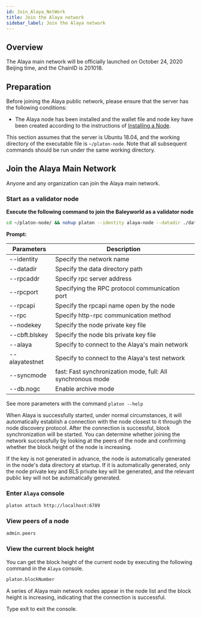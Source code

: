 ```yaml
---
id: Join_Alaya_NetWork
title: Join the Alaya network
sidebar_label: Join the Alaya network
---
```


## Overview

The Alaya main network will be officially launched on October 24, 2020 Beijing time, and the ChainID is 201018.


## Preparation

Before joining the Alaya public network, please ensure that the server has the following conditions:

- The Alaya node has been installed and the wallet file and node key have been created according to the instructions of [Installing a Node](/alaya-devdocs/en/Install_Node).

This section assumes that the server is Ubuntu 18.04, and the working directory of the executable file is `~/platon-node`. Note that all subsequent commands should be run under the same working directory.




## Join the Alaya Main Network

Anyone and any organization can join the Alaya main network.


### Start as a validator node

**Execute the following command to join the Baleyworld as a validator node**

```bash
cd ~/platon-node/ && nohup platon --identity alaya-node --datadir ./data --port 16789 --alaya --rpcport 6789 --rpcapi "db,platon,net,web3,admin,personal" --rpc --nodekey ./data/nodekey --cbft.blskey ./data/blskey --verbosity 3 --rpcaddr 127.0.0.1 --syncmode "fast" > ./data/platon.log 2>&1 &
```

**Prompt:**

| **Parameters** | **Description**                                             |
| -------------- | ----------------------------------------------------------- |
| --identity     | Specify the network name                                    |
| --datadir      | Specify the data directory path                             |
| --rpcaddr      | Specify rpc server address                                  |
| --rpcport      | Specifying the RPC protocol communication port              |
| --rpcapi       | Specify the rpcapi name open by the node                    |
| --rpc          | Specify http-rpc communication method                       |
| --nodekey      | Specify the node private key file                           |
| --cbft.blskey  | Specify the node bls private key file                       |
| --alaya        | Specify to connect to the Alaya's main network              |
| --alayatestnet | Specify to connect to the Alaya's test network              |
| --syncmode     | fast: Fast synchronization mode, full: All synchronous mode |
| --db.nogc      | Enable archive mode                                         |

See more parameters with the command `platon --help`

When Alaya is successfully started, under normal circumstances, it will automatically establish a connection with the node closest to it through the node discovery protocol. After the connection is successful, block synchronization will be started. You can determine whether joining the network successfully by looking at the peers of the node and confirming whether the block height of the node is increasing.

If the key is not generated in advance, the node is automatically generated in the node's data directory at startup. If it is automatically generated, only the node private key and BLS private key will be generated, and the relevant public key will not be automatically generated.



### Enter `Alaya` console

```bash
platon attach http://localhost:6789
```

### View peers of a node

```bash
admin.peers
```



### View the current block height

You can get the block height of the current node by executing the following command in the `Alaya` console.

```bash
platon.blockNumber
```

A series of Alaya main network nodes appear in the node list and the block height is increasing, indicating that the connection is successful.

Type exit to exit the console.